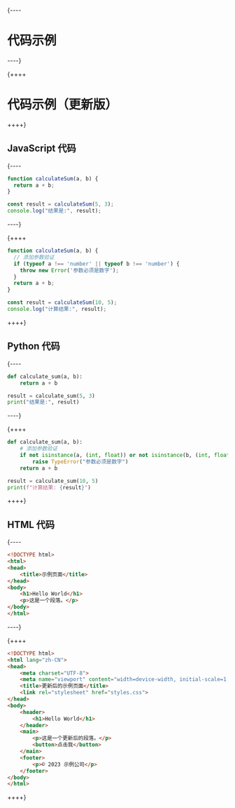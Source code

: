 {----
# 代码示例
----}

{++++
# 代码示例（更新版）
++++}

## JavaScript 代码

{----
```javascript
function calculateSum(a, b) {
  return a + b;
}

const result = calculateSum(5, 3);
console.log("结果是:", result);
```
----}

{++++
```javascript
function calculateSum(a, b) {
  // 添加参数验证
  if (typeof a !== 'number' || typeof b !== 'number') {
    throw new Error('参数必须是数字');
  }
  return a + b;
}

const result = calculateSum(10, 5);
console.log("计算结果:", result);
```
++++}

## Python 代码

{----
```python
def calculate_sum(a, b):
    return a + b

result = calculate_sum(5, 3)
print("结果是:", result)
```
----}

{++++
```python
def calculate_sum(a, b):
    # 添加参数验证
    if not isinstance(a, (int, float)) or not isinstance(b, (int, float)):
        raise TypeError("参数必须是数字")
    return a + b

result = calculate_sum(10, 5)
print(f"计算结果: {result}")
```
++++}

## HTML 代码

{----
```html
<!DOCTYPE html>
<html>
<head>
    <title>示例页面</title>
</head>
<body>
    <h1>Hello World</h1>
    <p>这是一个段落。</p>
</body>
</html>
```
----}

{++++
```html
<!DOCTYPE html>
<html lang="zh-CN">
<head>
    <meta charset="UTF-8">
    <meta name="viewport" content="width=device-width, initial-scale=1.0">
    <title>更新后的示例页面</title>
    <link rel="stylesheet" href="styles.css">
</head>
<body>
    <header>
        <h1>Hello World</h1>
    </header>
    <main>
        <p>这是一个更新后的段落。</p>
        <button>点击我</button>
    </main>
    <footer>
        <p>© 2023 示例公司</p>
    </footer>
</body>
</html>
```
++++}
